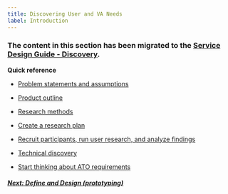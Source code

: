 ```yaml
---
title: Discovering User and VA Needs
label: Introduction
---
```


### The content in this section has been migrated to the <a title="go to Discovery" href="https://department-of-veterans-affairs.github.io/va-digital-service-handbook/service-design/discovery" target="_blank">Service Design Guide - Discovery</a>.

**Quick reference**

* <a title="go to problem statement" href="https://department-of-veterans-affairs.github.io/va-digital-service-handbook/service-design/related/other-resources/problem-statement" target="_blank">Problem statements and assumptions</a>

* <a title="go to product outline" href="https://department-of-veterans-affairs.github.io/va-digital-service-handbook/service-design/related/other-resources/product-outline" target="_blank">Product outline</a>

* <a title="go to research methods" href="https://methods.18f.gov/discover/" target="_blank">Research methods</a>

* <a title="go to research methods" href="https://department-of-veterans-affairs.github.io/va-digital-service-handbook/service-design/related/user-research#create-a-research-plan" target="_blank">Create a research plan</a>

* <a title="go to research methods" href="https://department-of-veterans-affairs.github.io/va-digital-service-handbook/service-design/related/user-research#plan-a-research-sprint" target="_blank">Recruit participants, run user research, and analyze findings</a>

* <a title="go to research methods" href="https://department-of-veterans-affairs.github.io/va-digital-service-handbook/service-design/related/other-resources/technical-discovery" target="_blank">Technical discovery</a>

* <a title="go to research methods" href="https://department-of-veterans-affairs.github.io/va-digital-services-platform-docs/docs/deploy-your-app/ato.html" target="_blank">Start thinking about ATO requirements</a>


<!-- Next Button -->
<a href='../define-and-design/define-and-design-introduction'><div class="next-button"><h5 class="next-text">Next: Define and Design (prototyping)</h5></div></a>
